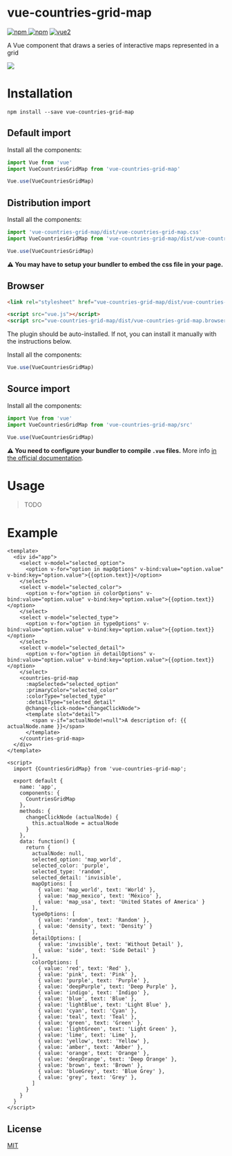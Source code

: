 # vue-countries-grid-map

[![npm](https://img.shields.io/npm/v/vue-countries-grid-map.svg) ![npm](https://img.shields.io/npm/dm/vue-countries-grid-map.svg)](https://www.npmjs.com/package/vue-countries-grid-map)
[![vue2](https://img.shields.io/badge/vue-2.x-brightgreen.svg)](https://vuejs.org/)

A Vue component that draws a series of interactive maps represented in a grid

![](https://previews.dropbox.com/p/orig/AAflBj9BW4YdKfq4jM24QZieBghYktwz5-vIybNUL5heIkBwwqezGOaE61w2xKlW8-jn-E4AGdimpsUGx-ARf1FZhaL_7ycrHMYP7_LKX-_70R9vi5IQe5cU5-CKSsmJ5HI_B5vUzHGb3KZDHGJKd445yZR15ngLEy5mPl-I5bnV3cjzs3-UfRfBpWnKFmzrSVOK_ZR6Kz4PBZ64JJFb6cf3U9ViIEnVILmKcc-uaMzGD4b-4m4U-vyU4CSHPLrcHS6FjJCy6vWNbU85_T7-JmXgLstP7ABGhGIvX7frYhwgl3vFMRfqGoNHxXjxYlzEtUE/p.gif)

# Installation

```
npm install --save vue-countries-grid-map
```

## Default import

Install all the components:

```javascript
import Vue from 'vue'
import VueCountriesGridMap from 'vue-countries-grid-map'

Vue.use(VueCountriesGridMap)
```

## Distribution import

Install all the components:

```javascript
import 'vue-countries-grid-map/dist/vue-countries-grid-map.css'
import VueCountriesGridMap from 'vue-countries-grid-map/dist/vue-countries-grid-map.common'

Vue.use(VueCountriesGridMap)
```

**⚠️ You may have to setup your bundler to embed the css file in your page.**

## Browser

```html
<link rel="stylesheet" href="vue-countries-grid-map/dist/vue-countries-grid-map.css"/>

<script src="vue.js"></script>
<script src="vue-countries-grid-map/dist/vue-countries-grid-map.browser.js"></script>
```

The plugin should be auto-installed. If not, you can install it manually with the instructions below.

Install all the components:

```javascript
Vue.use(VueCountriesGridMap)
```

## Source import

Install all the components:

```javascript
import Vue from 'vue'
import VueCountriesGridMap from 'vue-countries-grid-map/src'

Vue.use(VueCountriesGridMap)
```

**⚠️ You need to configure your bundler to compile `.vue` files.** More info [in the official documentation](https://vuejs.org/v2/guide/single-file-components.html).

# Usage

> TODO

# Example

```
<template>
  <div id="app">
    <select v-model="selected_option">
      <option v-for="option in mapOptions" v-bind:value="option.value" v-bind:key="option.value">{{option.text}}</option>
    </select>
    <select v-model="selected_color">
      <option v-for="option in colorOptions" v-bind:value="option.value" v-bind:key="option.value">{{option.text}}</option>
    </select>
    <select v-model="selected_type">
      <option v-for="option in typeOptions" v-bind:value="option.value" v-bind:key="option.value">{{option.text}}</option>
    </select>
    <select v-model="selected_detail">
      <option v-for="option in detailOptions" v-bind:value="option.value" v-bind:key="option.value">{{option.text}}</option>
    </select>
    <countries-grid-map 
      :mapSelected="selected_option" 
      :primaryColor="selected_color" 
      :colorType="selected_type"
      :detailType="selected_detail"
      @change-click-node="changeClickNode">
      <template slot="detail">
        <span v-if="actualNode!=null">A description of: {{ actualNode.name }}</span>
      </template>
    </countries-grid-map>
  </div>
</template>

<script>
  import {CountriesGridMap} from 'vue-countries-grid-map';

  export default {
    name: 'app',
    components: {
      CountriesGridMap
    },
    methods: {
      changeClickNode (actualNode) {
        this.actualNode = actualNode
      }
    },
    data: function() {
      return {
        actualNode: null,
        selected_option: 'map_world',
        selected_color: 'purple',
        selected_type: 'random',
        selected_detail: 'invisible',
        mapOptions: [
          { value: 'map_world', text: 'World' },
          { value: 'map_mexico', text: 'México' },
          { value: 'map_usa', text: 'United States of America' }
        ],
        typeOptions: [
          { value: 'random', text: 'Random' },
          { value: 'density', text: 'Density' }
        ],
        detailOptions: [
          { value: 'invisible', text: 'Without Detail' },
          { value: 'side', text: 'Side Detail' }
        ],
        colorOptions: [
          { value: 'red', text: 'Red' },
          { value: 'pink', text: 'Pink' },
          { value: 'purple', text: 'Purple' },
          { value: 'deepPurple', text: 'Deep Purple' },
          { value: 'indigo', text: 'Indigo' },
          { value: 'blue', text: 'Blue' },
          { value: 'lightBlue', text: 'Light Blue' },
          { value: 'cyan', text: 'Cyan' },
          { value: 'teal', text: 'Teal' },
          { value: 'green', text: 'Green' },
          { value: 'lightGreen', text: 'Light Green' },
          { value: 'lime', text: 'Lime' },
          { value: 'yellow', text: 'Yellow' },
          { value: 'amber', text: 'Amber' },
          { value: 'orange', text: 'Orange' },
          { value: 'deepOrange', text: 'Deep Orange' },
          { value: 'brown', text: 'Brown' },
          { value: 'blueGrey', text: 'Blue Grey' },
          { value: 'grey', text: 'Grey' },
        ]
      }
    }
  }
</script>
```

## License

[MIT](http://opensource.org/licenses/MIT)
